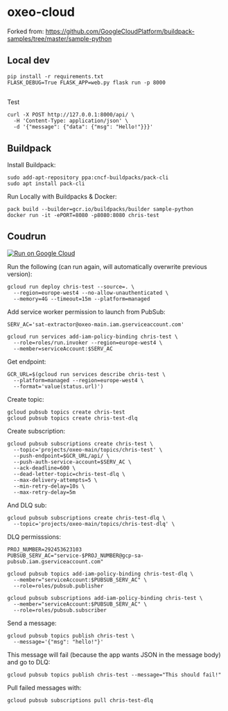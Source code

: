 # oxeo-cloud

Forked from: https://github.com/GoogleCloudPlatform/buildpack-samples/tree/master/sample-python

## Local dev
```
pip install -r requirements.txt
FLASK_DEBUG=True FLASK_APP=web.py flask run -p 8000
```

##
Test
```
curl -X POST http://127.0.0.1:8000/api/ \
  -H 'Content-Type: application/json' \
  -d '{"message": {"data": {"msg": "Hello!"}}}'
```

## Buildpack
Install Buildpack:
```
sudo add-apt-repository ppa:cncf-buildpacks/pack-cli
sudo apt install pack-cli
```

Run Locally with Buildpacks & Docker:
```
pack build --builder=gcr.io/buildpacks/builder sample-python
docker run -it -ePORT=8080 -p8080:8080 chris-test
```

## Coudrun
[![Run on Google Cloud](https://deploy.cloud.run/button.svg)](https://deploy.cloud.run)

Run the following (can run again, will automatically overwrite previous version):
```
gcloud run deploy chris-test --source=. \
  --region=europe-west4 --no-allow-unauthenticated \
  --memory=4G --timeout=15m --platform=managed
```

Add service worker permission to launch from PubSub:
```
SERV_AC='sat-extractor@oxeo-main.iam.gserviceaccount.com'

gcloud run services add-iam-policy-binding chris-test \
  --role=roles/run.invoker --region=europe-west4 \
  --member=serviceAccount:$SERV_AC
```

Get endpoint:
```
GCR_URL=$(gcloud run services describe chris-test \
  --platform=managed --region=europe-west4 \
  --format='value(status.url)')
```

Create topic:
```
gcloud pubsub topics create chris-test
gcloud pubsub topics create chris-test-dlq
```

Create subscription:
```
gcloud pubsub subscriptions create chris-test \
  --topic='projects/oxeo-main/topics/chris-test' \
  --push-endpoint=$GCR_URL/api/ \
  --push-auth-service-account=$SERV_AC \
  --ack-deadline=600 \
  --dead-letter-topic=chris-test-dlq \
  --max-delivery-attempts=5 \
  --min-retry-delay=10s \
  --max-retry-delay=5m
```

And DLQ sub:
```
gcloud pubsub subscriptions create chris-test-dlq \
  --topic='projects/oxeo-main/topics/chris-test-dlq' \
```

DLQ permisssions:
```
PROJ_NUMBER=292453623103
PUBSUB_SERV_AC="service-$PROJ_NUMBER@gcp-sa-pubsub.iam.gserviceaccount.com"

gcloud pubsub topics add-iam-policy-binding chris-test-dlq \
  --member="serviceAccount:$PUBSUB_SERV_AC" \
  --role=roles/pubsub.publisher

gcloud pubsub subscriptions add-iam-policy-binding chris-test \
  --member="serviceAccount:$PUBSUB_SERV_AC" \
  --role=roles/pubsub.subscriber
```

Send a message:
```
gcloud pubsub topics publish chris-test \
  --message='{"msg": "hello!"}'
```

This message will fail (because the app wants JSON in the message body) and go to DLQ:
```
gcloud pubsub topics publish chris-test --message="This should fail!"
```

Pull failed messages with:
```
gcloud pubsub subscriptions pull chris-test-dlq
```
